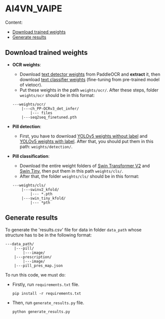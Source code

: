 # AI4VN_VAIPE

Content:
- <a href="#trained weights">Download trained weights</a>
- <a href="#result">Generate results</a>

## Download trained weights
<span id="trained weights"></span>

- **OCR weights**:
    - Download <a href="https://paddleocr.bj.bcebos.com/PP-OCRv3/chinese/ch_PP-OCRv3_det_infer.tar">text detector weights</a> from PaddleOCR and **extract** it, then download <a href="https://drive.google.com/uc?id=1O5DkqiM3lE50sjzVz5_NuguILaS4BUER">text classifier weights</a> (fine-tuning from pre-trained model of vietocr).
    - Put these weights in the path `weights/ocr/`. After these steps, folder `weights/ocr` should be in this format:
    ```
    ---weights/ocr/
        |---ch_PP-OCRv3_det_infer/
            |--- files
        |---seq2seq_finetuned.pth
    ```

- **Pill detection**:
    - First, you have to download [YOLOv5 weights without label](https://drive.google.com/file/d/1JzCyoExM7PB-wU9eNLENokkABDJRe76F/view?usp=sharing) and [YOLOv5 weights with label](https://drive.google.com/file/d/1BaQ_fBSYFyB0u9bm3HEq-3mC4G7cY_fG/view?usp=sharing). After that, you should put them in this path: `weights/detection/`.

- **Pill classification**:
    <!-- - `Swin Transformer V2` can be found at [Google drive](https://drive.google.com/drive/folders/1x7TsyX7xj_wRFAwEzgJ8omGGS9MuWNnZ?usp=sharing).  
    Download and move to `weights/cls/`. After that, we have the path `weights/cls/swinv2_kfold`.
    - `Swin Tiny` can be found at [Google drive](https://drive.google.com/drive/folders/1ZPixqk1kqinfLFxT45RA2A3rDekjUxN0?usp=sharing).  
    Download and move to `weights/cls/`. After that, we have the path `weights/cls/swin_tiny_kfold`. -->
    - Download the entire weight folders of [Swin Transformer V2](https://drive.google.com/drive/folders/16M99KvYmC66fQty3PvtXDAdmm9W61DSO?usp=sharing) and [Swin Tiny](https://drive.google.com/drive/folders/1eWLflWQ5LISuU-d7XEqbwS-oYfhwJB5a?usp=sharing), then put them in this path `weights/cls/`.
    - After that, the folder `weights/cls/` should be in this format:
    ```
    ---weights/cls/
        |---swinv2_kfold/
            |--- *.pth
        |---swin_tiny_kfold/
            |--- *pth
    ```

## Generate results
<span id="result"></span>


To generate the 'results.csv' file for data in folder `data_path` whose structure has to be in the following format:


```
---data_path/
    |---pill/
        |---image/
    |---prescription/
        |---image/
    |---pill_pres_map.json
```

To run this code, we must do:
- Firstly, run `requirements.txt` file.
    ```
    pip install -r requirements.txt
    ```
- Then, run `generate_results.py` file.
    ```
    python generate_results.py
    ```
